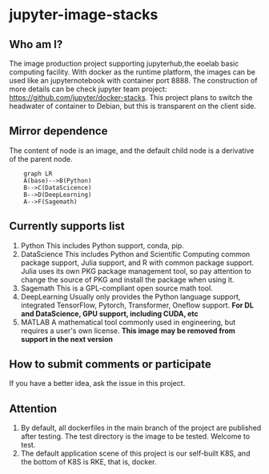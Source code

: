# jupyter-image-stacks

## Who am I?
The image production project supporting jupyterhub,the eoelab basic computing facility.
With docker as the runtime platform, the images can be used like an jupyternotebook with container port 8888.
The construction of more details can be check jupyter team project: https://github.com/jupyter/docker-stacks.
This project plans to switch the headwater of container to Debian, but this is transparent on the client side.
## Mirror dependence
The content of node is an image, and the default child node is a derivative of the parent node.
```mermaid
	graph LR
	A(base)-->B(Python)
	B-->C(DataScicence)
    B-->D(DeepLearning)
    A-->F(Sagemath)
```
## Currently supports list
1. Python
This includes Python support, conda, pip.
2. DataScience
This includes Python and Scientific Computing common package support, Julia support, and R with common package support.
Julia uses its own PKG package management tool, so pay attention to change the source of PKG and install the package when using it.
3. Sagemath
This is a GPL-compliant open source math tool.
4. DeepLearning
Usually only provides the Python language support, integrated TensorFlow, Pytorch, Transformer, Oneflow support.
**For DL and DataScience, GPU support, including CUDA, etc**
5. MATLAB
A mathematical tool commonly used in engineering, but requires a user's own license.
**This image may be removed from support in the next version**
## How to submit comments or participate
If you have a better idea, ask the issue in this project.
## Attention
1. By default, all dockerfiles in the main branch of the project are published after testing. The test directory is the image to be tested. Welcome to test.
2. The default application scene of this project is our self-built K8S, and the bottom of K8S is RKE, that is, docker.
